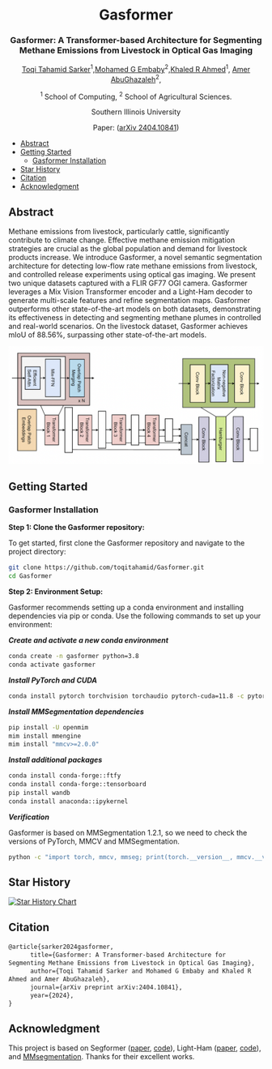 
<div align="center">
<h1>Gasformer </h1>
<h3>Gasformer: A Transformer-based Architecture for Segmenting Methane Emissions from Livestock in Optical Gas Imaging</h3>

[Toqi Tahamid Sarker](https://scholar.google.com/citations?hl=en&pli=1&user=i1SmuwYAAAAJ)<sup>1</sup>,[Mohamed G Embaby](https://scholar.google.com/citations?hl=en&user=N4Pc3A0AAAAJ)<sup>2</sup>,[Khaled R Ahmed](https://scholar.google.com/citations?user=FYKqgh4AAAAJ&hl=en)<sup>1</sup>, [Amer AbuGhazaleh](https://scholar.google.com/citations?hl=en&user=FxqWjHsAAAAJ)<sup>2</sup>,

<sup>1</sup> School of Computing, <sup>2</sup>  School of Agricultural Sciences.

Southern Illinois University

Paper: ([arXiv 2404.10841](https://arxiv.org/abs/2404.10841))

</div>

- [Abstract](#abstract)
- [Getting Started](#getting-started)
  - [Gasformer Installation](#gasformer-installation)
- [Star History](#star-history)
- [Citation](#citation)
- [Acknowledgment](#acknowledgment)

## Abstract
Methane emissions from livestock, particularly cattle, significantly contribute to climate change. Effective methane emission mitigation strategies are crucial as the global population and demand for livestock products increase. We introduce Gasformer, a novel semantic segmentation architecture for detecting low-flow rate methane emissions from livestock, and controlled release experiments using optical gas imaging. We present two unique datasets captured with a FLIR GF77 OGI camera. Gasformer leverages a Mix Vision Transformer encoder and a Light-Ham decoder to generate multi-scale features and refine segmentation maps. Gasformer outperforms other state-of-the-art models on both datasets, demonstrating its effectiveness in detecting and segmenting methane plumes in controlled and real-world scenarios. On the livestock dataset, Gasformer achieves mIoU of 88.56%, surpassing other state-of-the-art models.

<p align="center">
  <div style="position: relative; display: inline-block;">
    <img src="./resources/gasformer.png" alt="Wide Image" style="display: block;">
    <!-- <img src="./resources/param_count_table.PNG" alt="Narrow Image" width="250" style="position: absolute; top: 50%; left: 50%; transform: translate(-50%, -50%);"> -->
  </div>
</p>


## Getting Started

### Gasformer Installation

**Step 1: Clone the Gasformer repository:**

To get started, first clone the Gasformer repository and navigate to the project directory:

```bash
git clone https://github.com/toqitahamid/Gasformer.git
cd Gasformer
```

**Step 2: Environment Setup:**

Gasformer recommends setting up a conda environment and installing dependencies via pip or conda. Use the following commands to set up your environment:

***Create and activate a new conda environment***

```bash
conda create -n gasformer python=3.8
conda activate gasformer
```

***Install PyTorch and CUDA***

```bash
conda install pytorch torchvision torchaudio pytorch-cuda=11.8 -c pytorch -c nvidia
```

***Install MMSegmentation dependencies***

```bash
pip install -U openmim
mim install mmengine
mim install "mmcv>=2.0.0"
```

***Install additional packages***

```bash
conda install conda-forge::ftfy
conda install conda-forge::tensorboard
pip install wandb
conda install anaconda::ipykernel
```

***Verification***

Gasformer is based on MMSegmentation 1.2.1, so we need to check the versions of PyTorch, MMCV and MMSegmentation.

```bash
python -c "import torch, mmcv, mmseg; print(torch.__version__, mmcv.__version__, mmseg.__version__)"
```

## Star History

[![Star History Chart](https://api.star-history.com/svg?repos=toqitahamid/Gasformer&type=Date)](https://star-history.com/#toqitahamid/Gasformer&Date)

## Citation

```
@article{sarker2024gasformer,
      title={Gasformer: A Transformer-based Architecture for Segmenting Methane Emissions from Livestock in Optical Gas Imaging}, 
      author={Toqi Tahamid Sarker and Mohamed G Embaby and Khaled R Ahmed and Amer AbuGhazaleh},
      journal={arXiv preprint arXiv:2404.10841},
      year={2024},
}
```

## Acknowledgment

This project is based on Segformer ([paper](https://arxiv.org/abs/2105.15203), [code](https://github.com/NVlabs/SegFormer/tree/master)), Light-Ham ([paper](https://arxiv.org/abs/2109.04553), [code](https://github.com/Gsunshine/Enjoy-Hamburger/tree/main/seg_light_ham)), and [MMsegmentation](https://github.com/open-mmlab/mmsegmentation). Thanks for their excellent works.

